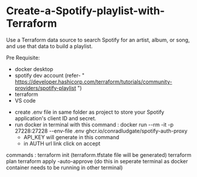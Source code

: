 # Create-a-Spotify-playlist-with-Terraform
Use a Terraform data source to search Spotify for an artist, album, or song, and use that data to build a playlist.

Pre Requisite:

- docker desktop
- spotify dev account (refer- " https://developer.hashicorp.com/terraform/tutorials/community-providers/spotify-playlist ")
- terraform
- VS code

* create .env file in same folder as project to store your Spotify application's client ID and secret.
* run docker in terminal with this command : docker run --rm -it -p 27228:27228 --env-file .env ghcr.io/conradludgate/spotify-auth-proxy
  - API_KEY will generate in this command
  - in AUTH url link click on accept

commands :
terraform init (terraform.tfstate file will be generated)
terraform plan
terraform apply -auto-approve
(do this in seperate terminal as docker container needs to be running in other terminal)
